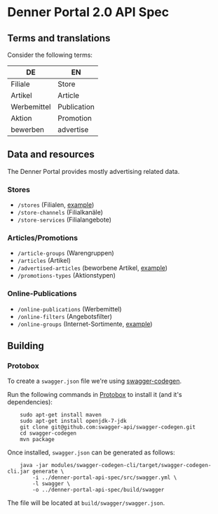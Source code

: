 # Denner Portal 2.0 API Spec

## Terms and translations
Consider the following terms:

| DE          | EN          |
|-------------|-------------|
| Filiale     | Store       |
| Artikel     | Article     |
| Werbemittel | Publication |
| Aktion      | Promotion   |
| bewerben    | advertise   |

## Data and resources
The Denner Portal provides mostly advertising related data.

### Stores

* `/stores` (Filialen, [example](examples/stores.json))
* `/store-channels` (Filialkanäle)
* `/store-services` (Filialangebote)

### Articles/Promotions

* `/article-groups` (Warengruppen)
* `/articles` (Artikel)
* `/advertised-articles` (beworbene Artikel, [example](examples/advertised-articles.json))
* `/promotions-types` (Aktionstypen)

### Online-Publications

* `/online-publications` (Werbemittel)
* `/online-filters` (Angebotsfilter)
* `/online-groups` (Internet-Sortimente, [example](examples/online-groups.json))


## Building

### Protobox
To create a `swagger.json` file we're using [swagger-codegen](https://github.com/swagger-api/swagger-codegen).

Run the following commands in [Protobox](https://bitbucket.org/detailnet/protobox) to install it (and it's dependencies):

        sudo apt-get install maven
        sudo apt-get install openjdk-7-jdk
        git clone git@github.com:swagger-api/swagger-codegen.git
        cd swagger-codegen
        mvn package

Once installed, `swagger.json` can be generated as follows:

        java -jar modules/swagger-codegen-cli/target/swagger-codegen-cli.jar generate \
            -i ../denner-portal-api-spec/src/swagger.yml \
            -l swagger \
            -o ../denner-portal-api-spec/build/swagger
        
The file will be located at `build/swagger/swagger.json`.
